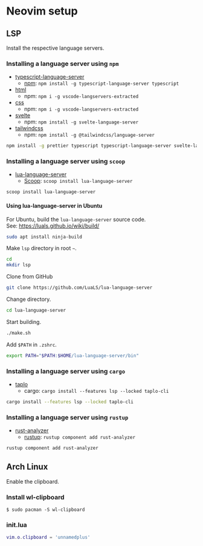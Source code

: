 # Neovim setup

## LSP

Install the respective language servers.

### Installing a language server using `npm`

- [typescript-language-server](https://github.com/typescript-language-server/)
  - [npm](https://github.com/typescript-language-server/typescript-language-server?tab=readme-ov-file#installing): `npm install -g typescript-language-server typescript`
- [html](https://github.com/neovim/nvim-lspconfig/blob/master/doc/configs.md#html)
  - npm: `npm i -g vscode-langservers-extracted`
- [css](https://github.com/neovim/nvim-lspconfig/blob/master/doc/configs.md#cssls)
  - npm: `npm i -g vscode-langservers-extracted`
- [svelte](https://github.com/neovim/nvim-lspconfig/blob/master/doc/configs.md#svelte)
  - npm: `npm install -g svelte-language-server`
- [tailwindcss](https://github.com/neovim/nvim-lspconfig/blob/master/doc/configs.md#tailwindcss)
  - npm: `npm install -g @tailwindcss/language-server`

```sh
npm install -g prettier typescript typescript-language-server svelte-language-server @tailwindcss/language-server vscode-langservers-extracted
```

### Installing a language server using `scoop`

- [lua-language-server](https://luals.github.io/#neovim-install)
  - [Scoop](https://scoop.sh): `scoop install lua-language-server`

```sh
scoop install lua-language-server
```

#### Using lua-language-server in Ubuntu

For Ubuntu, build the `lua-language-server` source code.  
See: https://luals.github.io/wiki/build/

```sh
sudo apt install ninja-build
```

Make `lsp` directory in root `~`.

```sh
cd
mkdir lsp
```

Clone from GitHub

```sh
git clone https://github.com/LuaLS/lua-language-server
```

Change directory.

```sh
cd lua-language-server
```

Start building.

```sh
./make.sh
```

Add `$PATH` in `.zshrc`.  

```sh
export PATH="$PATH:$HOME/lua-language-server/bin"
```

### Installing a language server using `cargo`

- [taplo](https://github.com/neovim/nvim-lspconfig/blob/master/doc/configs.md#taplo)
  - cargo: `cargo install --features lsp --locked taplo-cli`

```sh
cargo install --features lsp --locked taplo-cli
```

### Installing a language server using `rustup`

- [rust-analyzer](https://rust-analyzer.github.io/)
  - [rustup](https://rust-analyzer.github.io/book/rust_analyzer_binary.html#rustup): `rustup component add rust-analyzer`

```sh
rustup component add rust-analyzer
```

## Arch Linux

Enable the clipboard.

### Install wl-clipboard

```shell
$ sudo pacman -S wl-clipboard
```

### init.lua

```lua
vim.o.clipboard = 'unnamedplus'
```
